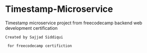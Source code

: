 # Timestamp-Microservice
 Timestamp microservice project from freecodecamp backend web development certification

``` 
Created by Sajjad Siddiqui
```
```
 for freecodecamp certifiction 
```